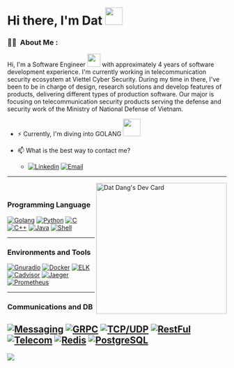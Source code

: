 

# Hi there, I'm Dat <img src="https://media.giphy.com/media/hvRJCLFzcasrR4ia7z/giphy.gif" width="40" />


### :man_technologist: &nbsp;About Me :

Hi, I'm a Software Engineer <img src="https://media.giphy.com/media/WUlplcMpOCEmTGBtBW/giphy.gif" width="30"> with approximately 4 years of software development experience. I'm currently working in telecommunication security ecosystem at Viettel Cyber Security. During my time in there, I've been to be in charge of design, research solutions and develop features of products, delivering different types of production software. Our major is focusing on telecommunication security products serving the defense and security work of the Ministry of National Defense of Vietnam.        

- ⚡ Currently, I'm diving into GOLANG <img src="https://media.giphy.com/media/PhTSmzCqkliqIJ9ZtZ/giphy.gif" width="40" />
 
- 📫 What is the best way to contact me?  

    - [![Linkedin](https://img.shields.io/badge/Linkedin-0077B5?style=for-the-badge&logo=linkedin&logoColor=white)](https://www.linkedin.com/in/%C4%91%E1%BA%A1t-%C4%91%E1%BA%B7ng-99b76014b/) [![Email](https://img.shields.io/badge/Email-EA4335?style=for-the-badge&logo=gmail&logoColor=white)](mailto:dangquocdat97@gmail.com)

---------------------------

<a href="https://app.daily.dev/datdq97"><img align="right" src="https://api.daily.dev/devcards/4ade064c26394c40ab4a0698c1e13aa5.png?r=ihs" width="300" alt="Dat Dang's Dev Card"/></a>
<br />



### Programming Language
[![Golang](https://img.shields.io/badge/Go-00ADD8?style=for-the-badge&logo=go&logoColor=white)]()
[![Python](https://img.shields.io/badge/Python-3776AB?style=for-the-badge&logo=python&logoColor=white)]()
[![C](https://img.shields.io/badge/c-00ADD8?style=for-the-badge&logo=c&logoColor=black)]()
[![C++](https://img.shields.io/badge/c++-3776AB?style=for-the-badge&logo=c++)]()
[![Java](https://img.shields.io/badge/Java-FF6F00?style=for-the-badge&logo=java&logoColor=white)]()
[![Shell](https://img.shields.io/badge/Shell-3776AB?style=for-the-badge&logo=shell&logoColor=white)]()


---------------------------
### Environments and Tools
[![Gnuradio](https://img.shields.io/badge/gnuradio-000000?style=for-the-badge&logo=gnuradio&logoColor=white)]()
[![Docker](https://img.shields.io/badge/docker-150458?style=for-the-badge&logo=docker&logoColor=white)]()
[![ELK](https://img.shields.io/badge/ELK-8CAAE6?style=for-the-badge&logo=ELK&logoColor=white)]()
[![Cadvisor](https://img.shields.io/badge/cadvisor-F7931E?style=for-the-badge&logo=cadvisor&logoColor=white)]()
[![Jaeger](https://img.shields.io/badge/Jaeger-FF6F00?style=for-the-badge&logo=jaeger&logoColor=white)]()
[![Prometheus](https://img.shields.io/badge/Prometheus-E25A1C?style=for-the-badge&logo=prometheus&logoColor=white)]()

---------------------------
### Communications and DB
[![Messaging](https://img.shields.io/badge/messaging-61DAFB?style=for-the-badge&logo=messaging&logoColor=black)]()
[![GRPC](https://img.shields.io/badge/grpc-02569B?style=for-the-badge&logo=grpc&logoColor=white)]()
[![TCP/UDP](https://img.shields.io/badge/tcp/udp-4EA94B?style=for-the-badge&logo=tcp/udp&logoColor=white)]()
[![RestFul](https://img.shields.io/badge/restful-F7931E?style=for-the-badge&logo=restful&logoColor=white)]()
[![Telecom](https://img.shields.io/badge/Telecom-FF6F00?style=for-the-badge&logo=telecom&logoColor=white)]()
[![Redis](https://img.shields.io/badge/Redis-764ABC?style=for-the-badge&logo=redis&logoColor=white)]()
[![PostgreSQL](https://img.shields.io/badge/PostgreSQL-E25A1C?style=for-the-badge&logo=postgresql&logoColor=white)]()
---------------------------



<img src="https://imgur.com/rilHVxA.png"/> 



